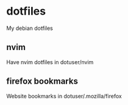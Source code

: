 # dotfiles
My debian dotfiles

## nvim
Have nvim dotfiles in dotuser/nvim 

## firefox bookmarks
Website bookmarks in dotuser/.mozilla/firefox

